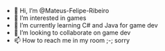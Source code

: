 - 👋 Hi, I’m @Mateus-Felipe-Ribeiro
- 👀 I’m interested in games
- 🌱 I’m currently learning C# and Java for game dev
- 💞️ I’m looking to collaborate on game dev
- 📫 How to reach me in my room ;-; sorry

<!---
Mateus-Felipe-Ribeiro/Mateus-Felipe-Ribeiro is a ✨ special ✨ repository because its `README.md` (this file) appears on your GitHub profile.
You can click the Preview link to take a look at your changes.
--->
